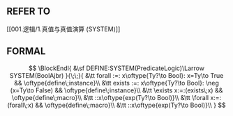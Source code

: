 ## REFER TO
[[001.逻辑/1.真值与真值演算 (SYSTEM)]]

## FORMAL
$$
\BlockEndl{
    &\sf DEFINE:SYSTEM(PredicateLogic)\Larrow SYSTEM(BoolAjbr)
}{\;\;}{
    &\tt forall :=: x\oftype{Ty?\to Bool}: x=Ty\to True
        && \oftype{define\;instance}\\
    &\tt exists :=: x\oftype{Ty?\to Bool}: \neg (x=Ty\to False)
        && \oftype{define\;instance}\\
    &\tt \exists x:=:(exists\;x)
        && \oftype{define\;macro}\\
    &\tt ::x\oftype{exp(Ty?\to Bool)}\\
    &\tt \forall x:=:(forall\;x)
        && \oftype{define\;macro}\\
    &\tt ::x\oftype{exp(Ty?\to Bool)}\\
}
$$
